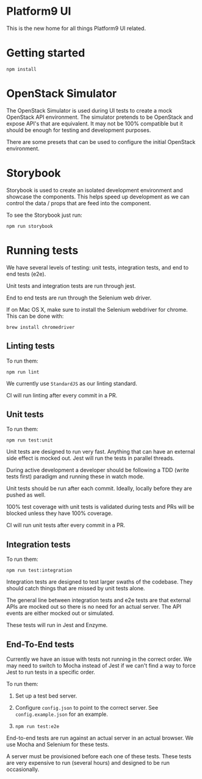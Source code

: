 # Platform9 UI

This is the new home for all things Platform9 UI related.


# Getting started

`npm install`


# OpenStack Simulator

The OpenStack Simulator is used during UI tests to create a mock OpenStack
API environment.  The simulator pretends to be OpenStack and expose API's
that are equivalent.  It may not be 100% compatible but it should be
enough for testing and development purposes.

There are some presets that can be used to configure the initial OpenStack
environment.


# Storybook

Storybook is used to create an isolated development environment and
showcase the components.  This helps speed up development as we can control
the data / props that are feed into the component.

To see the Storybook just run:

`npm run storybook`


# Running tests

We have several levels of testing: unit tests, integration tests, and end to
end tests (e2e).

Unit tests and integration tests are run through jest.

End to end tests are run through the Selenium web driver.

If on Mac OS X, make sure to install the Selenium webdriver for chrome.  This
can be done with:

`brew install chromedriver`


## Linting tests

To run them:

`npm run lint`

We currently use `StandardJS` as our linting standard.

CI will run linting after every commit in a PR.


## Unit tests

To run them:

`npm run test:unit`

Unit tests are designed to run very fast.  Anything that can have an external
side effect is mocked out.  Jest will run the tests in parallel threads.

During active development a developer should be following a TDD (write tests
first) paradigm and running these in watch mode.

Unit tests should be run after each commit.  Ideally, locally before they are
pushed as well.

100% test coverage with unit tests is validated during tests and PRs will be
blocked unless they have 100% coverage.

CI will run unit tests after every commit in a PR.


## Integration tests

To run them:

`npm run test:integration`

Integration tests are designed to test larger swaths of the codebase.  They
should catch things that are missed by unit tests alone.

The general line between integration tests and e2e tests are that external APIs
are mocked out so there is no need for an actual server.  The API events are
either mocked out or simulated.

These tests will run in Jest and Enzyme.


## End-To-End tests

Currently we have an issue with tests not running in the correct order.  We may
need to switch to Mocha instead of Jest if we can't find a way to force Jest to
run tests in a specific order.

To run them:

1. Set up a test bed server.

2. Configure `config.json` to point to the correct server.  See
`config.example.json` for an example.

3. `npm run test:e2e`

End-to-end tests are run against an actual server in an actual browser.  We use
Mocha and Selenium for these tests.

A server must be provisioned before each one of these tests.  These tests are
very expensive to run (several hours) and designed to be run occasionally.

